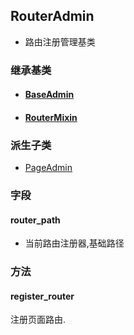 ## RouterAdmin

- 路由注册管理基类

### 继承基类

- #### [BaseAdmin](../BaseAdmin)

- #### [RouterMixin](../../crud/RouterMixin)

### 派生子类

- [PageAdmin](../PageAdmin)

### 字段

#### router_path

- 当前路由注册器,基础路径



### 方法

#### register_router

注册页面路由.





